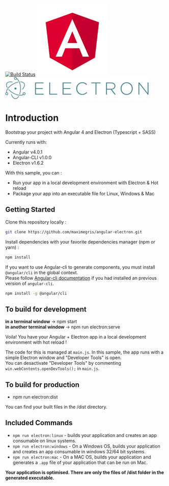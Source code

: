 [![Build Status](https://travis-ci.org/maximegris/angular-electron.svg?branch=master)](https://travis-ci.org/maximegris/angular-electron)
[![Angular Logo](./logo-angular.jpg)](https://angular.io/) [![Electron Logo](./logo-electron.jpg)](https://electron.atom.io/)

# Introduction

Bootstrap your project with Angular 4 and Electron (Typescript + SASS)

Currently runs with:

- Angular v4.0.1
- Angular-CLI v1.0.0
- Electron v1.6.2

With this sample, you can :

- Run your app in a local development environment with Electron & Hot reload
- Package your app into an executable file for Linux, Windows & Mac

## Getting Started

Clone this repository locally :

``` bash
git clone https://github.com/maximegris/angular-electron.git
```

Install dependencies with your favorite dependencies manager (npm or yarn) :

``` bash
npm install
```

If you want to use Angular-cli to generate components, you must install `@angular/cli` in the global context.  
Please follow [Angular-cli documentation](https://github.com/angular/angular-cli) if you had installed an previous version of `angular-cli`.

``` bash
npm install -g @angular/cli
```


## To build for development

**in a terminal window** -> npm start  
**in another terminal window** -> npm run electron:serve

Voila! You have your Angular + Electron app in a local development environment with hot reload !

The code for this is managed at `main.js`. In this sample, the app runs with a simple Electron window and "Developer Tools" is open.  
You can desactivate "Developer Tools" by commenting `win.webContents.openDevTools();` in `main.js`.

## To build for production

- npm run electron:dist

You can find your built files in the /dist directory.

## Included Commands

- `npm run electron:linux` - builds your application and creates an app consumable on linux systems.
- `npm run electron:windows` - On a Windows OS, builds your application and creates an app consumable in windows 32/64 bit systems.
- `npm run electron:mac` - On a MAC OS, builds your application and generates a `.app` file of your application that can be run on Mac.

**Your application is optimised. There are only the files of /dist folder in the generated executable.**